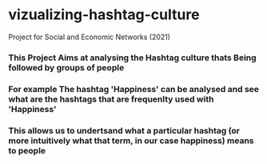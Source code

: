 # vizualizing-hashtag-culture
Project for Social and Economic Networks (2021)
### This Project Aims at analysing the Hashtag culture thats Being followed by groups of people 
### For example The hashtag 'Happiness' can be analysed and see what are the hashtags that are frequenlty used with 'Happiness'
### This allows us to undertsand what a particular hashtag (or more intuitively what that term, in our case happiness) means to people

